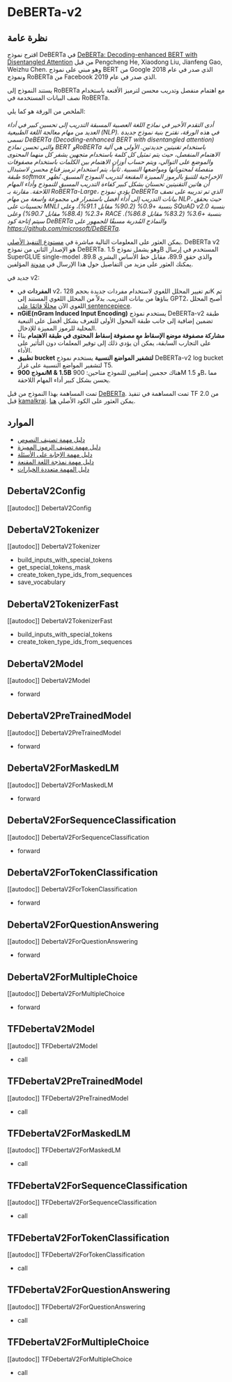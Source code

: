 # DeBERTa-v2

## نظرة عامة

اقترح نموذج DeBERTa في [DeBERTa: Decoding-enhanced BERT with Disentangled Attention](https://arxiv.org/abs/2006.03654) من قبل Pengcheng He, Xiaodong Liu, Jianfeng Gao, Weizhu Chen. وهو مبني على نموذج BERT من Google الذي صدر في عام 2018 ونموذج RoBERTa من Facebook الذي صدر في عام 2019.

يستند النموذج إلى RoBERTa مع اهتمام منفصل وتدريب محسن لترميز الأقنعة باستخدام نصف البيانات المستخدمة في RoBERTa.

الملخص من الورقة هو كما يلي:

*أدى التقدم الأخير في نماذج اللغة العصبية المسبقة التدريب إلى تحسين كبير في أداء العديد من مهام معالجة اللغة الطبيعية (NLP). في هذه الورقة، نقترح بنية نموذج جديدة تسمى DeBERTa (Decoding-enhanced BERT with disentangled attention) والتي تحسن نماذج BERT وRoBERTa باستخدام تقنيتين جديدتين. الأولى هي آلية الاهتمام المنفصل، حيث يتم تمثيل كل كلمة باستخدام متجهين يشفر كل منهما المحتوى والموضع على التوالي، ويتم حساب أوزان الاهتمام بين الكلمات باستخدام مصفوفات منفصلة لمحتوياتها ومواضعها النسبية. ثانياً، يتم استخدام ترميز قناع محسن لاستبدال طبقة softmax الإخراجية للتنبؤ بالرموز المميزة المقنعة لتدريب النموذج المسبق. نُظهر أن هاتين التقنيتين تحسنان بشكل كبير كفاءة التدريب المسبق للنموذج وأداء المهام اللاحقة. مقارنة بـ RoBERTa-Large، يؤدي نموذج DeBERTa الذي تم تدريبه على نصف بيانات التدريب إلى أداء أفضل باستمرار في مجموعة واسعة من مهام NLP، حيث يحقق تحسينات على MNLI بنسبة +0.9% (90.2% مقابل 91.1%)، وعلى SQuAD v2.0 بنسبة +2.3% (88.4% مقابل 90.7%) وعلى RACE بنسبة +3.6% (83.2% مقابل 86.8%). سيتم إتاحة كود DeBERTa والنماذج المُدربة مسبقًا للجمهور على https://github.com/microsoft/DeBERTa.*

يمكن العثور على المعلومات التالية مباشرة في [مستودع التنفيذ الأصلي](https://github.com/microsoft/DeBERTa). DeBERTa v2 هو الإصدار الثاني من نموذج DeBERTa. وهو يشمل نموذج 1.5B المستخدم في إرسال SuperGLUE single-model والذي حقق 89.9، مقابل خط الأساس البشري 89.8. يمكنك العثور على مزيد من التفاصيل حول هذا الإرسال في [مدونة](https://www.microsoft.com/en-us/research/blog/microsoft-deberta-surpasses-human-performance-on-the-superglue-benchmark/) المؤلفين.

جديد في v2:

- **المفردات** في v2، تم تغيير المحلل اللغوي لاستخدام مفردات جديدة بحجم 128K تم بناؤها من بيانات التدريب. بدلاً من المحلل اللغوي المستند إلى GPT2، أصبح المحلل اللغوي الآن [محللًا قائمًا على sentencepiece](https://github.com/google/sentencepiece).
- **nGiE(nGram Induced Input Encoding)** يستخدم نموذج DeBERTa-v2 طبقة تضمين إضافية إلى جانب طبقة المحول الأولى للتعرف بشكل أفضل على التبعية المحلية للرموز المميزة للإدخال.
- **مشاركة مصفوفة موضع الإسقاط مع مصفوفة إسقاط المحتوى في طبقة الاهتمام** بناءً على التجارب السابقة، يمكن أن يؤدي ذلك إلى توفير المعلمات دون التأثير على الأداء.
- **تطبيق bucket لتشفير المواضع النسبية** يستخدم نموذج DeBERTa-v2 log bucket لتشفير المواضع النسبية على غرار T5.
- **نموذج 900M & 1.5B** هناك حجمين إضافيين للنموذج متاحين: 900M و 1.5B، مما يحسن بشكل كبير أداء المهام اللاحقة.

تمت المساهمة بهذا النموذج من قبل [DeBERTa](https://huggingface.co/DeBERTa). تمت المساهمة في تنفيذ TF 2.0 من قبل [kamalkraj](https://huggingface.co/kamalkraj). يمكن العثور على الكود الأصلي [هنا](https://github.com/microsoft/DeBERTa).

## الموارد

- [دليل مهمة تصنيف النصوص](../tasks/sequence_classification)
- [دليل مهمة تصنيف الرموز المميزة](../tasks/token_classification)
- [دليل مهمة الإجابة على الأسئلة](../tasks/question_answering)
- [دليل مهمة نمذجة اللغة المقنعة](../tasks/masked_language_modeling)
- [دليل المهمة متعددة الخيارات](../tasks/multiple_choice)

## DebertaV2Config

[[autodoc]] DebertaV2Config

## DebertaV2Tokenizer

[[autodoc]] DebertaV2Tokenizer

- build_inputs_with_special_tokens
- get_special_tokens_mask
- create_token_type_ids_from_sequences
- save_vocabulary

## DebertaV2TokenizerFast

[[autodoc]] DebertaV2TokenizerFast

- build_inputs_with_special_tokens
- create_token_type_ids_from_sequences

<frameworkcontent>

<pt>

## DebertaV2Model

[[autodoc]] DebertaV2Model

- forward

## DebertaV2PreTrainedModel

[[autodoc]] DebertaV2PreTrainedModel

- forward

## DebertaV2ForMaskedLM

[[autodoc]] DebertaV2ForMaskedLM

- forward

## DebertaV2ForSequenceClassification

[[autodoc]] DebertaV2ForSequenceClassification

- forward

## DebertaV2ForTokenClassification

[[autodoc]] DebertaV2ForTokenClassification

- forward

## DebertaV2ForQuestionAnswering

[[autodoc]] DebertaV2ForQuestionAnswering

- forward

## DebertaV2ForMultipleChoice

[[autodoc]] DebertaV2ForMultipleChoice

- forward

</pt>

<tf>

## TFDebertaV2Model

[[autodoc]] TFDebertaV2Model

- call

## TFDebertaV2PreTrainedModel

[[autodoc]] TFDebertaV2PreTrainedModel

- call

## TFDebertaV2ForMaskedLM

[[autodoc]] TFDebertaV2ForMaskedLM

- call

## TFDebertaV2ForSequenceClassification

[[autodoc]] TFDebertaV2ForSequenceClassification

- call

## TFDebertaV2ForTokenClassification

[[autodoc]] TFDebertaV2ForTokenClassification

- call

## TFDebertaV2ForQuestionAnswering

[[autodoc]] TFDebertaV2ForQuestionAnswering

- call

## TFDebertaV2ForMultipleChoice

[[autodoc]] TFDebertaV2ForMultipleChoice

- call


</tf>

</frameworkcontent>